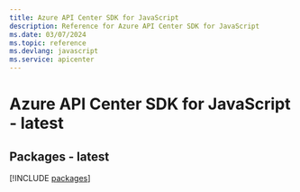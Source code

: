 ```yaml
---
title: Azure API Center SDK for JavaScript
description: Reference for Azure API Center SDK for JavaScript
ms.date: 03/07/2024
ms.topic: reference
ms.devlang: javascript
ms.service: apicenter
---
```

# Azure API Center SDK for JavaScript - latest
## Packages - latest
[!INCLUDE [packages](api-center-index.md)]